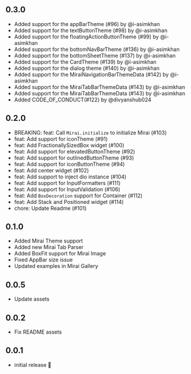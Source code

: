 ## 0.3.0

- Added support for the appBarTheme (#96) by @i-asimkhan
- Added support for the textButtonTheme (#98) by @i-asimkhan
- Added support for the floatingActionButtonTheme (#99) by @i-asimkhan
- Added support for the bottomNavBarTheme (#136) by @i-asimkhan
- Added support for the bottomSheetTheme (#137) by @i-asimkhan
- Added support for the CardTheme (#139) by @i-asimkhan
- Added support for the dialog theme (#140) by @i-asimkhan
- Added support for the MiraiNavigationBarThemeData (#142) by @i-asimkhan
- Added support for the MiraiTabBarThemeData (#143) by @i-asimkhan
- Added support for the MiraiTabBarThemeData (#143) by @i-asimkhan
- Added CODE_OF_CONDUCT(#122) by @divyanshub024

## 0.2.0

* BREAKING: feat: Call `Mirai.initialize` to initialize Mirai (#103)
* feat: Add support for iconTheme (#91)
* feat: Add FractionallySizedBox widget (#100)
* feat: Add support for elevatedButtonTheme (#92)
* feat: Add support for outlinedButtonTheme (#93)
* feat: Add support for iconButtonTheme (#94)
* feat: Add center widget (#102)
* feat: Add support to inject dio instance (#104)
* feat: Add support for InputFormatters (#111)
* feat: Add support for InputValidation (#106)
* feat: Add `BoxDecoration` support for Container (#112)
* feat: Add Stack and Positioned widget (#114)
* chore: Update Readme (#101)

## 0.1.0

* Added Mirai Theme support
* Added new Mirai Tab Parser
* Added BoxFit support for Mirai Image 
* Fixed AppBar size issue
* Updated examples in Mirai Gallery

## 0.0.5

* Update assets

## 0.0.2

* Fix README assets

## 0.0.1

* initial release 🎉

